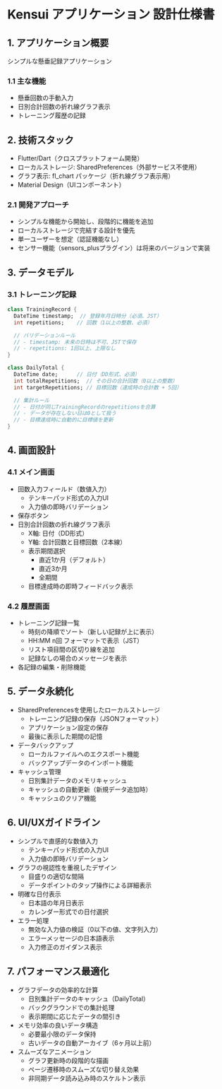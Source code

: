 # Kensui アプリケーション 設計仕様書

## 1. アプリケーション概要
シンプルな懸垂記録アプリケーション

### 1.1 主な機能
- 懸垂回数の手動入力
- 日別合計回数の折れ線グラフ表示
- トレーニング履歴の記録

## 2. 技術スタック
- Flutter/Dart（クロスプラットフォーム開発）
- ローカルストレージ: SharedPreferences（外部サービス不使用）
- グラフ表示: fl_chart パッケージ（折れ線グラフ表示用）
- Material Design（UIコンポーネント）

### 2.1 開発アプローチ
- シンプルな機能から開始し、段階的に機能を追加
- ローカルストレージで完結する設計を優先
- 単一ユーザーを想定（認証機能なし）
- センサー機能（sensors_plusプラグイン）は将来のバージョンで実装

## 3. データモデル

### 3.1 トレーニング記録
```dart
class TrainingRecord {
  DateTime timestamp;  // 登録年月日時分（必須、JST）
  int repetitions;    // 回数（1以上の整数、必須）

  // バリデーションルール
  // - timestamp: 未来の日時は不可、JSTで保存
  // - repetitions: 1回以上、上限なし
}

class DailyTotal {
  DateTime date;      // 日付（DD形式、必須）
  int totalRepetitions;  // その日の合計回数（0以上の整数）
  int targetRepetitions; // 目標回数（達成時の合計数 + 5回）

  // 集計ルール
  // - 日付が同じTrainingRecordのrepetitionsを合算
  // - データが存在しない日は0として扱う
  // - 目標達成時に自動的に目標値を更新
}
```

## 4. 画面設計

### 4.1 メイン画面
- 回数入力フィールド（数値入力）
  - テンキーパッド形式の入力UI
  - 入力値の即時バリデーション
- 保存ボタン
- 日別合計回数の折れ線グラフ表示
  - X軸: 日付（DD形式）
  - Y軸: 合計回数と目標回数（2本線）
  - 表示期間選択
    - 直近1か月（デフォルト）
    - 直近3か月
    - 全期間
  - 目標達成時の即時フィードバック表示

### 4.2 履歴画面
- トレーニング記録一覧
  - 時刻の降順でソート（新しい記録が上に表示）
  - HH:MM n回 フォーマットで表示（JST）
  - リスト項目間の区切り線を追加
  - 記録なしの場合のメッセージを表示
- 各記録の編集・削除機能

## 5. データ永続化
- SharedPreferencesを使用したローカルストレージ
  - トレーニング記録の保存（JSONフォーマット）
  - アプリケーション設定の保存
  - 最後に表示した期間の記憶
- データバックアップ
  - ローカルファイルへのエクスポート機能
  - バックアップデータのインポート機能
- キャッシュ管理
  - 日別集計データのメモリキャッシュ
  - キャッシュの自動更新（新規データ追加時）
  - キャッシュのクリア機能

## 6. UI/UXガイドライン
- シンプルで直感的な数値入力
  - テンキーパッド形式の入力UI
  - 入力値の即時バリデーション
- グラフの視認性を重視したデザイン
  - 目盛りの適切な間隔
  - データポイントのタップ操作による詳細表示
- 明確な日付表示
  - 日本語の年月日表示
  - カレンダー形式での日付選択
- エラー処理
  - 無効な入力値の検証（0以下の値、文字列入力）
  - エラーメッセージの日本語表示
  - 入力修正のガイダンス表示

## 7. パフォーマンス最適化
- グラフデータの効率的な計算
  - 日別集計データのキャッシュ（DailyTotal）
  - バックグラウンドでの集計処理
  - 表示期間に応じたデータの間引き
- メモリ効率の良いデータ構造
  - 必要最小限のデータ保持
  - 古いデータの自動アーカイブ（6ヶ月以上前）
- スムーズなアニメーション
  - グラフ更新時の段階的な描画
  - ページ遷移時のスムーズな切り替え効果
  - 非同期データ読み込み時のスケルトン表示
